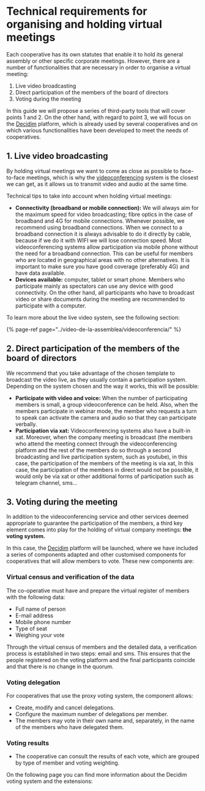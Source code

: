 # Technical requirements for organising and holding virtual meetings

Each cooperative has its own statutes that enable it to hold its general assembly or other specific corporate meetings. However, there are a number of functionalities that are necessary in order to organise a virtual meeting:

1. Live video broadcasting
2. Direct participation of the members of the board of directors
3. Voting during the meeting

 In this guide we will propose a series of third-party tools that will cover points 1 and 2. On the other hand, with regard to point 3, we will focus on the [Decidim](https://guide.cercles.coop/#que-es-decidim) platform, which is already used by several cooperatives and on which various functionalities have been developed to meet the needs of cooperatives. 

## 1. Live video broadcasting

By holding virtual meetings we want to come as close as possible to face-to-face meetings, which is why the [videoconferencing](https://guide.cercles.coop/video-de-la-assemblea/videoconferencia) system is the closest we can get, as it allows us to transmit video and audio at the same time.

 Technical tips to take into account when holding virtual meetings:

* **Connectivity \(broadband or mobile connection\):** We will always aim for the maximum speed for video broadcasting; fibre optics in the case of broadband and 4G for mobile connections. Whenever possible, we recommend using broadband connections. When we connect to a broadband connection it is always advisable to do it directly by cable, because if we do it with WIFI we will lose connection speed. Most videoconferencing systems allow participation via mobile phone without the need for a broadband connection. This can be useful for members who are located in geographical areas with no other alternatives. It is important to make sure you have good coverage \(preferably 4G\) and have data available.
* **Devices available:** computer, tablet or smart phone. Members who participate mainly as spectators can use any device with good connectivity. On the other hand, all participants who have to broadcast video or share documents during the meeting are recommended to participate with a computer.

 To learn more about the live video system, see the following section: 

{% page-ref page="../video-de-la-assemblea/videoconferencia/" %}

## 2. Direct participation of the members of the board of directors

We recommend that you take advantage of the chosen template to broadcast the video live, as they usually contain a participation system. Depending on the system chosen and the way it works, this will be possible:

*  **Participate with video and voice:** When the number of participating members is small, a group videoconference can be held. Also, when the members participate in webinar mode, the member who requests a turn to speak can activate the camera and audio so that they can participate verbally.
*  **Participation via xat:** Videoconferencing systems also have a built-in xat. Moreover, when the company meeting is broadcast \(the members who attend the meeting connect through the videoconferencing platform and the rest of the members do so through a second broadcasting and live participation system, such as youtube\), in this case, the participation of the members of the meeting is via xat, In this case, the participation of the members in direct would not be possible, it would only be via xat or other additional forms of participation such as telegram channel, sms...

## 3. Voting during the meeting

In addition to the videoconferencing service and other services deemed appropriate to guarantee the participation of the members, a third key element comes into play for the holding of virtual company meetings: **the voting system.**

In this case, the [Decidim](https://guide.cercles.coop/#que-es-decidim) platform will be launched, where we have included a series of components adapted and other customised components for cooperatives that will allow members to vote. These new components are: 

### Virtual census and verification of the data

The co-operative must have and prepare the virtual register of members with the following data:

*  Full name of person
*  E-mail address
*  Mobile phone number
*  Type of seat
*  Weighing your vote

Through the virtual census of members and the detailed data, a verification process is established in two steps: email and sms. This ensures that the people registered on the voting platform and the final participants coincide and that there is no change in the quorum. 

### Voting delegation

For cooperatives that use the proxy voting system, the component allows:

*  Create, modify and cancel delegations.
*  Configure the maximum number of delegations per member.
*  The members may vote in their own name and, separately, in the name of the members who have delegated them.

### Voting results

*  The cooperative can consult the results of each vote, which are grouped by type of member and voting weighting.

On the following page you can find more information about the Decidim voting system and the extensions: 


